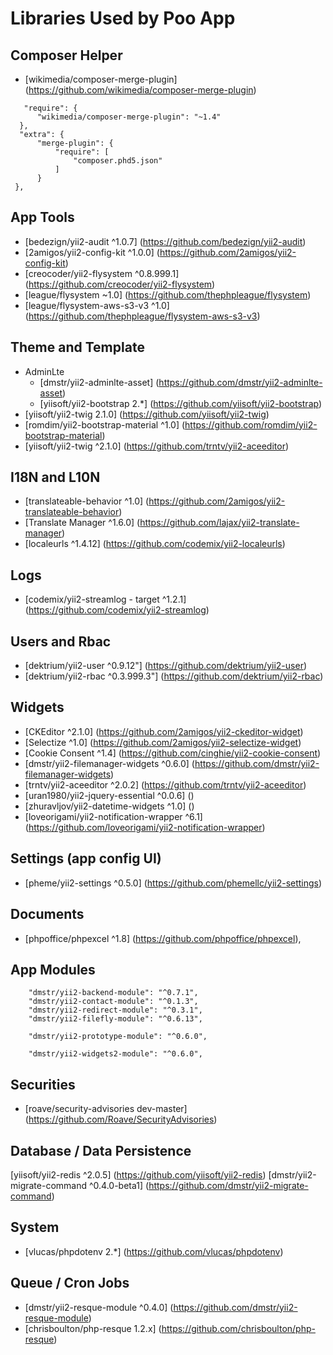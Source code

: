 # Libraries Used by Poo App

## Composer Helper
  - [wikimedia/composer-merge-plugin] (https://github.com/wikimedia/composer-merge-plugin)
  
  ```
     "require": {
        "wikimedia/composer-merge-plugin": "~1.4"
    },
    "extra": {
        "merge-plugin": {
            "require": [
                "composer.phd5.json"
            ]
        }
   },
   ```

## App Tools
  - [bedezign/yii2-audit ^1.0.7] (https://github.com/bedezign/yii2-audit)
  - [2amigos/yii2-config-kit ^1.0.0] (https://github.com/2amigos/yii2-config-kit)
  - [creocoder/yii2-flysystem ^0.8.999.1] (https://github.com/creocoder/yii2-flysystem)
  - [league/flysystem ~1.0] (https://github.com/thephpleague/flysystem)
  - [league/flysystem-aws-s3-v3 ^1.0] (https://github.com/thephpleague/flysystem-aws-s3-v3)
  
## Theme and Template
  - AdminLte
    - [dmstr/yii2-adminlte-asset] (https://github.com/dmstr/yii2-adminlte-asset)
    - [yiisoft/yii2-bootstrap  2.*] (https://github.com/yiisoft/yii2-bootstrap)
  - [yiisoft/yii2-twig 2.1.0] (https://github.com/yiisoft/yii2-twig)
  - [romdim/yii2-bootstrap-material ^1.0] (https://github.com/romdim/yii2-bootstrap-material)
  - [yiisoft/yii2-twig ^2.1.0] (https://github.com/trntv/yii2-aceeditor)
  
## I18N and L10N
  - [translateable-behavior ^1.0] (https://github.com/2amigos/yii2-translateable-behavior) 
  - [Translate Manager ^1.6.0] (https://github.com/lajax/yii2-translate-manager)   
  - [localeurls ^1.4.12] (https://github.com/codemix/yii2-localeurls)  
  
## Logs  
  - [codemix/yii2-streamlog - target ^1.2.1] (https://github.com/codemix/yii2-streamlog)
  
## Users and Rbac
  - [dektrium/yii2-user ^0.9.12"] (https://github.com/dektrium/yii2-user)
  - [dektrium/yii2-rbac ^0.3.999.3"] (https://github.com/dektrium/yii2-rbac)

## Widgets 
  - [CKEditor ^2.1.0] (https://github.com/2amigos/yii2-ckeditor-widget) 
  - [Selectize ^1.0] (https://github.com/2amigos/yii2-selectize-widget) 
  - [Cookie Consent ^1.4] (https://github.com/cinghie/yii2-cookie-consent) 
  - [dmstr/yii2-filemanager-widgets ^0.6.0] (https://github.com/dmstr/yii2-filemanager-widgets)
  - [trntv/yii2-aceeditor ^2.0.2] (https://github.com/trntv/yii2-aceeditor)
  - [uran1980/yii2-jquery-essential ^0.0.6] ()
  - [zhuravljov/yii2-datetime-widgets ^1.0] ()
  - [loveorigami/yii2-notification-wrapper ^6.1] (https://github.com/loveorigami/yii2-notification-wrapper)
    
## Settings (app config UI)
  - [pheme/yii2-settings ^0.5.0] (https://github.com/phemellc/yii2-settings)
        
## Documents         
  - [phpoffice/phpexcel ^1.8] (https://github.com/phpoffice/phpexcel),
  
## App Modules  
        "dmstr/yii2-backend-module": "^0.7.1",
        "dmstr/yii2-contact-module": "^0.1.3",
        "dmstr/yii2-redirect-module": "^0.3.1",
        "dmstr/yii2-filefly-module": "^0.6.13",

        "dmstr/yii2-prototype-module": "^0.6.0",
        
        "dmstr/yii2-widgets2-module": "^0.6.0",
        
## Securities
  - [roave/security-advisories dev-master] (https://github.com/Roave/SecurityAdvisories)
        
        
## Database / Data Persistence       
   [yiisoft/yii2-redis ^2.0.5] (https://github.com/yiisoft/yii2-redis)
   [dmstr/yii2-migrate-command ^0.4.0-beta1] (https://github.com/dmstr/yii2-migrate-command)
   
## System

 - [vlucas/phpdotenv 2.*] (https://github.com/vlucas/phpdotenv)
   
  

## Queue / Cron Jobs
  
 - [dmstr/yii2-resque-module ^0.4.0] (https://github.com/dmstr/yii2-resque-module)
 - [chrisboulton/php-resque 1.2.x] (https://github.com/chrisboulton/php-resque)

        
        
        
